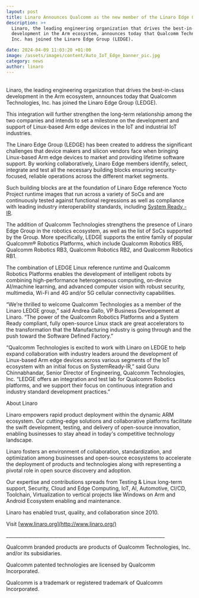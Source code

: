 ```yaml
---
layout: post
title: Linaro Announces Qualcomm as the new member of the Linaro Edge Group (LEDGE)
description: >+
  Linaro, the leading engineering organization that drives the best-in-class
  development in the Arm ecosystem, announces today that Qualcomm Technologies,
  Inc. has joined the Linaro Edge Group (LEDGE). 

date: 2024-04-09 11:03:20 +01:00
image: /assets/images/content/Auto_IoT_Edge_banner_pic.jpg
category: news
author: linaro
---
```

\
Linaro, the leading engineering organization that drives the best-in-class development in the Arm ecosystem, announces today that Qualcomm Technologies, Inc. has joined the Linaro Edge Group (LEDGE). 

This integration will further strengthen the long-term relationship among the two companies and intends to set a milestone on the development and support of Linux-based Arm edge devices in the IoT and industrial IoT industries. 

The Linaro Edge Group (LEDGE) has been created to address the significant challenges that device makers and silicon vendors face when bringing Linux-based Arm edge devices to market and providing lifetime software support. By working collaboratively, Linaro Edge members identify, select, integrate and test all the necessary building blocks ensuring security-focused, reliable operations across the different market segments. 

Such building blocks are at the foundation of Linaro Edge reference Yocto Project runtime images that run across a variety of SoCs and are continuously tested against functional regressions as well as compliance with leading industry interoperability standards, including [System Ready - IR](https://www.arm.com/architecture/system-architectures/systemready-certification-program/ir).

The addition of Qualcomm Technologies strengthens the presence of Linaro Edge Group in the robotics ecosystem, as well as the list of SoCs supported by the Group. More specifically, LEDGE supports the entire family of popular Qualcomm® Robotics Platforms, which include Qualcomm Robotics RB5, Qualcomm Robotics RB3, Qualcomm Robotics RB2, and Qualcomm Robotics RB1. 

The combination of LEDGE Linux reference runtime and Qualcomm Robotics Platforms enables the development of intelligent robots by combining high-performance heterogeneous computing, on-device AI/machine learning, and advanced computer vision with robust security, multimedia, Wi-Fi and 4G and/or 5G cellular connectivity capabilities.

“We’re thrilled to welcome Qualcomm Technologies as a member of the Linaro LEDGE group,” said Andrea Gallo, VP Business Developement at Linaro. “The power of the Qualcomm Robotics Platforms and a System Ready compliant, fully open-source Linux stack are great accelerators to the transformation that the Manufacturing industry is going through and the push toward the Software Defined Factory.” 

“Qualcomm Technologies is excited to work with Linaro on LEDGE to help expand collaboration with industry leaders around the development of Linux-based Arm edge devices across various segments of the IoT ecosystem with an initial focus on SystemReady-IR,” said Guru Chinnabhandar, Senior Director of Engineering, Qualcomm Technologies, Inc. “LEDGE offers an integration and test lab for Qualcomm Robotics platforms, and we support their focus on continuous integration and industry standard development practices.”

About Linaro

Linaro empowers rapid product deployment within the dynamic ARM ecosystem. Our cutting-edge solutions and collaborative platforms facilitate the swift development, testing, and delivery of open-source innovation, enabling businesses to stay ahead in today's competitive technology landscape.

Linaro fosters an environment of collaboration, standardization, and optimization among businesses and open-source ecosystems to accelerate the deployment of products and technologies along with representing a pivotal role in open source discovery and adoption.

Our expertise and contributions spreads from Testing & Linux long-term support, Security, Cloud and Edge Computing, IoT, AI, Automotive, CI/CD, Toolchain, Virtualization to vertical projects like Windows on Arm and Android Ecosystem enabling and maintenance.

Linaro has enabled trust, quality, and collaboration since 2010.

Visit [www.linaro.org](http://www.linaro.org/)

\_\_\_\_\_\_\_\_\_\_\_\_\_\_\_\_\_\_\_\_\_\_\_\_\_\_\_\_\_\_\_\_\_\_\_\_\_\_\_\_\_\_\_\_\_\_\_\_\_\_\_\_\_\_\_\_\_\_\_\_\_\_\_\_\_\__

Qualcomm branded products are products of Qualcomm Technologies, Inc. and/or its subsidiaries.   

Qualcomm patented technologies are licensed by Qualcomm Incorporated.    

Qualcomm is a trademark or registered trademark of Qualcomm Incorporated.